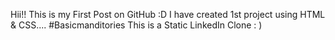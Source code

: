 Hii!!
This is my First Post on GitHub :D
I have created 1st project using HTML & CSS.... #Basicmanditories
This is a Static LinkedIn Clone : )
